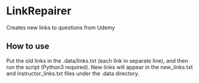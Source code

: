 # LinkRepairer
Creates new links to questions from Udemy

## How to use
Put the old links in the .data/links.txt (each link in separate line), and then run the script (Python3 required).
New links will appear in the new_links.txt and instructor_links.txt files under the .data directory.
